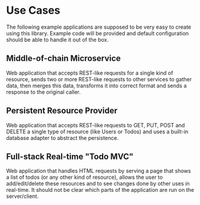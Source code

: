 # Use Cases

The following example applications are supposed to be very easy to create using
this library. Example code will be provided and default configuration should be
able to handle it out of the box.

## Middle-of-chain Microservice

Web application that accepts REST-like requests for a single kind of resource,
sends two or more REST-like requests to other services to gather data, then
merges this data, transforms it into correct format and sends a response to the
original caller.

## Persistent Resource Provider

Web application that accepts REST-like requests to GET, PUT, POST and DELETE
a single type of resource (like Users or Todos) and uses a built-in database
adapter to abstract the persistence.

## Full-stack Real-time "Todo MVC"

Web application that handles HTML requests by serving a page that shows a list
of todos (or any other kind of resource), allows the user to add/edit/delete
these resources and to see changes done by other uses in real-time. It should
not be clear which parts of the application are run on the server/client.
